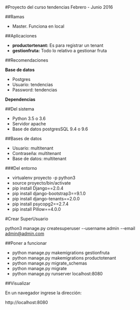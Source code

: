 #Proyecto del curso tendencias Febrero - Junio 2016

##Ramas
* Master. Funciona en local 

##Aplicaciones

* <b>productortenant:</b> Es para registrar un tenant
* <b>gestionfruta:</b> Todo lo relativo a gestionar fruta

##Recomendaciones

<b>Base de datos</b>
* Postgres
* Usuario: tendencias
*  Password: tendencias

 <b>Dependencias</b>

##Del sistema

* Python 3.5 o 3.6
* Servidor apache
* Base de datos postgresSQL 9.4 o 9.6

##Bases de datos

* Usuario: multitenant
* Contraseña: multitenant
* Base de datos: multitenant

###Del entorno

* virtualenv proyecto -p python3
* source proyecto/bin/activate
* pip install Django==2.0.4
* pip install django-bootstrap3==9.1.0
* pip install django-tenants==2.0.0
* pip install psycopg2==2.7.4
* pip install Pillow==4.0.0

#Crear SuperUsuario

python3 manage.py createsuperuser --username admin --email admin@admin.com

##Poner a funcionar

* python manage.py makemigrations gestionfruta
* python manage.py makemigrations productotenant
* python manage.py migrate_schemas
* python manage.py migrate
* python manage.py runserver localhost:8080

##Visualizar
  
En un navegador ingrese la dirección:

http://localhost:8080
 
